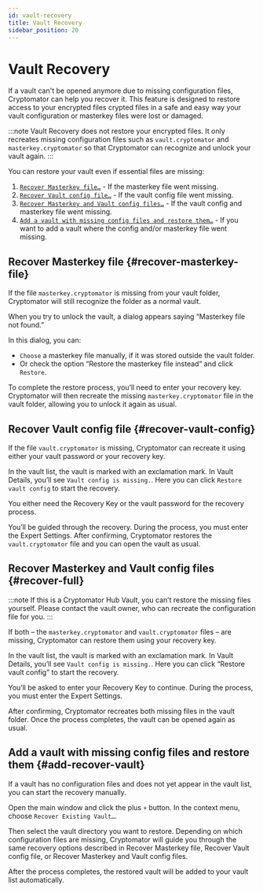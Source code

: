```yaml
---
id: vault-recovery
title: Vault Recovery
sidebar_position: 20
---
```


# Vault Recovery

If a vault can't be opened anymore due to missing configuration files, Cryptomator can help you recover it.
This feature is designed to restore access to your encrypted files crypted files in a safe and easy way your vault configuration or masterkey files were lost or damaged.

:::note
Vault Recovery does not restore your encrypted files.
It only recreates missing configuration files such as `vault.cryptomator` and `masterkey.cryptomator` so that Cryptomator can recognize and unlock your vault again.
:::

You can restore your vault even if essential files are missing:

1. [`Recover Masterkey file…`](#recover-masterkey-file) - If the masterkey file went missing.
2. [`Recover Vault config file…`](#recover-vault-config) - If the vault config file went missing.
3. [`Recover Masterkey and Vault config files…`](#recover-full) - If the vault config and masterkey file went missing.
4. [`Add a vault with missing config files and restore them…`](#add-recover-vault) - If you want to add a vault where the config and/or masterkey file went missing.

## Recover Masterkey file {#recover-masterkey-file}

If the file `masterkey.cryptomator` is missing from your vault folder, Cryptomator will still recognize the folder as a normal vault.

When you try to unlock the vault, a dialog appears saying “Masterkey file not found.”

In this dialog, you can:
- `Choose` a masterkey file manually, if it was stored outside the vault folder.
- Or check the option “Restore the masterkey file instead” and click `Restore`.

To complete the restore process, you’ll need to enter your recovery key.
Cryptomator will then recreate the missing `masterkey.cryptomator` file in the vault folder, allowing you to unlock it again as usual.

## Recover Vault config file {#recover-vault-config}

If the file `vault.cryptomator` is missing, Cryptomator can recreate it using either your vault password or your recovery key.

In the vault list, the vault is marked with an exclamation mark.
In Vault Details, you’ll see `Vault config is missing.`.
Here you can click `Restore vault config` to start the recovery.

You either need the Recovery Key or the vault password for the recovery process.

You’ll be guided through the recovery.
During the process, you must enter the Expert Settings.
After confirming, Cryptomator restores the `vault.cryptomator` file and you can open the vault as usual.

## Recover Masterkey and Vault config files {#recover-full}
:::note
If this is a Cryptomator Hub Vault, you can’t restore the missing files yourself.
Please contact the vault owner, who can recreate the configuration file for you.
:::

If both – the `masterkey.cryptomator` and `vault.cryptomator` files – are missing, Cryptomator can restore them using your recovery key.

In the vault list, the vault is marked with an exclamation mark.
In Vault Details, you’ll see `Vault config is missing.`.
Here you can click “Restore vault config” to start the recovery.

You’ll be asked to enter your Recovery Key to continue.
During the process, you must enter the Expert Settings.

After confirming, Cryptomator recreates both missing files in the vault folder.
Once the process completes, the vault can be opened again as usual.

## Add a vault with missing config files and restore them {#add-recover-vault}

If a vault has no configuration files and does not yet appear in the vault list, you can start the recovery manually.

Open the main window and click the plus `+` button.
In the context menu, choose `Recover Existing Vault…`.

Then select the vault directory you want to restore.
Depending on which configuration files are missing, Cryptomator will guide you through the same recovery options described in Recover Masterkey file, Recover Vault config file, or Recover Masterkey and Vault config files.

After the process completes, the restored vault will be added to your vault list automatically.